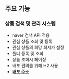 ## 주요 기능
### 상품 검색 및 관리 시스템
- naver 검색 API 적용
- 관심 상품 조회 및 등록
- 관심 상품의 희망 최저가 설정
- 폴더 등록 및 조회
- 상품 조회시 페이징
- 배포 편의를 위해 H2 사용
- [**배포 주소**](ec2-3-34-123-168.ap-northeast-2.compute.amazonaws.com:8070)
